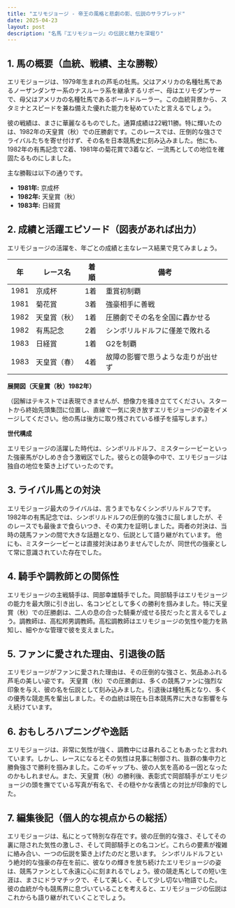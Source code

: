 ```yaml
---
title: "エリモジョージ - 帝王の風格と悲劇の影、伝説のサラブレッド"
date: 2025-04-23
layout: post
description: "名馬『エリモジョージ』の伝説と魅力を深堀り"
---
```


## 1. 馬の概要（血統、戦績、主な勝鞍）

エリモジョージは、1979年生まれの芦毛の牡馬。父はアメリカの名種牡馬であるノーザンダンサー系のナスルーラ系を継承するリボー、母はエリモダンサーで、母父はアメリカの名種牡馬であるボールドルーラー。この血統背景から、スタミナとスピードを兼ね備えた優れた能力を秘めていたと言えるでしょう。

彼の戦績は、まさに華麗なるものでした。通算成績は22戦11勝。特に輝いたのは、1982年の天皇賞（秋）での圧勝劇です。このレースでは、圧倒的な強さでライバルたちを寄せ付けず、その名を日本競馬史に刻み込みました。他にも、1982年の有馬記念で2着、1981年の菊花賞で3着など、一流馬としての地位を確固たるものにしました。

主な勝鞍は以下の通りです。

* **1981年:**  京成杯
* **1982年:** 天皇賞（秋）
* **1983年:**  日経賞


## 2. 成績と活躍エピソード（図表があれば出力）

エリモジョージの活躍を、年ごとの成績と主なレース結果で見てみましょう。

| 年 | レース名             | 着順 | 備考                               |
|---|----------------------|-----|------------------------------------|
| 1981 | 京成杯               | 1着 | 重賞初制覇                         |
| 1981 | 菊花賞               | 3着 | 強豪相手に善戦                     |
| 1982 | 天皇賞（秋）         | 1着 | 圧勝劇でその名を全国に轟かせる     |
| 1982 | 有馬記念             | 2着 | シンボリルドルフに僅差で敗れる   |
| 1983 | 日経賞               | 1着 | G2を制覇                           |
| 1983 | 天皇賞（春）         | 4着 | 故障の影響で思うような走りが出せず |


**展開図（天皇賞（秋）1982年）**

（図解はテキストでは表現できませんが、想像力を掻き立ててください。スタートから終始先頭集団に位置し、直線で一気に突き放すエリモジョージの姿をイメージしてください。他の馬は後方に取り残されている様子を描写します。）


**世代構成**

エリモジョージの活躍した時代は、シンボリルドルフ、ミスターシービーといった強豪馬がひしめき合う激戦区でした。彼らとの競争の中で、エリモジョージは独自の地位を築き上げていったのです。


## 3. ライバル馬との対決

エリモジョージ最大のライバルは、言うまでもなくシンボリルドルフです。1982年の有馬記念では、シンボリルドルフの圧倒的な強さに屈しましたが、そのレースでも最後まで食らいつき、その実力を証明しました。両者の対決は、当時の競馬ファンの間で大きな話題となり、伝説として語り継がれています。  他にも、ミスターシービーとは直接対決はありませんでしたが、同世代の強豪として常に意識されていた存在でした。


## 4. 騎手や調教師との関係性

エリモジョージの主戦騎手は、岡部幸雄騎手でした。岡部騎手はエリモジョージの能力を最大限に引き出し、名コンビとして多くの勝利を掴みました。特に天皇賞（秋）での圧勝劇は、二人の息の合った騎乗が成せる技だったと言えるでしょう。調教師は、高松邦男調教師。高松調教師はエリモジョージの気性や能力を熟知し、細やかな管理で彼を支えました。


## 5. ファンに愛された理由、引退後の話

エリモジョージがファンに愛された理由は、その圧倒的な強さと、気品あふれる芦毛の美しい姿です。  天皇賞（秋）での圧勝劇は、多くの競馬ファンに強烈な印象を与え、彼の名を伝説として刻み込みました。引退後は種牡馬となり、多くの優秀な競走馬を輩出しました。その血統は現在も日本競馬界に大きな影響を与え続けています。


## 6. おもしろハプニングや逸話

エリモジョージは、非常に気性が強く、調教中には暴れることもあったと言われています。しかし、レースになるとその気性は見事に制御され、抜群の集中力と勝負強さで勝利を掴みました。このギャップも、彼の人気を高める一因となったのかもしれません。また、天皇賞（秋）の勝利後、表彰式で岡部騎手がエリモジョージの頭を撫でている写真が有名で、その穏やかな表情との対比が印象的でした。


## 7. 編集後記（個人的な視点からの総括）

エリモジョージは、私にとって特別な存在です。彼の圧倒的な強さ、そしてその裏に隠された気性の激しさ、そして岡部騎手との名コンビ。これらの要素が複雑に絡み合い、一つの伝説を築き上げたのだと思います。  シンボリルドルフという絶対的な強豪の存在を前に、彼なりの輝きを放ち続けたエリモジョージの姿は、競馬ファンとして永遠に心に刻まれるでしょう。彼の競走馬としての短い生涯は、まさにドラマチックで、そして美しく、そして少し切ない物語でした。  彼の血統が今も競馬界に息づいていることを考えると、エリモジョージの伝説はこれからも語り継がれていくことでしょう。
